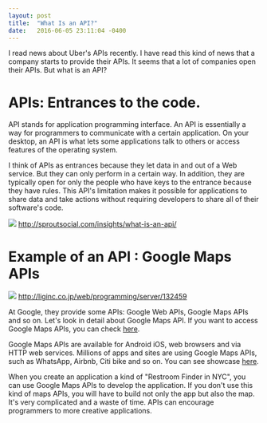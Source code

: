 ```yaml
---
layout: post
title:  "What Is an API?"
date:   2016-06-05 23:11:04 -0400
---
```



I read news about Uber's APIs recently. I have read this kind of news that a company starts to provide their APIs. It seems that a lot of companies open their APIs. But what is an API?






# APIs: Entrances to the code.

API stands for application programming interface. An API is essentially a way for programmers to communicate with a certain application. On your desktop, an API is what lets some applications talk to others or access features of the operating system. 

I think of APIs as entrances because they let data in and out of a Web service. But they can only perform in a certain way. In addition, they are typically open for only the people who have keys to the entrance because they have rules. This API's limitation makes it possible for applications to share data and take actions without requiring developers to share all of their software's code. 

![](http://sproutsocial.com/insights/wp-content/uploads/2015/04/API_defined3-02.png)
http://sproutsocial.com/insights/what-is-an-api/





# Example of an API : Google Maps APIs


![](http://cdn.liginc.co.jp/wp-content/uploads/2015/01/482.png)
http://liginc.co.jp/web/programming/server/132459



At Google, they provide some APIs: Google Web APIs, Google Maps APIs and so on. Let's look in detail about Google Maps API. If you want to access Google Maps APIs, you can check [here](https://developers.google.com/maps/?csw=1).


Google Maps APIs are available for Android iOS, web browsers and via HTTP web services. Millions of apps and sites are using Google Maps APIs, such as WhatsApp, Airbnb, Citi bike and so on. You can see showcase [here](https://developers.google.com/maps/showcase/).


When you create an application a kind of "Restroom Finder in NYC", you can use Google Maps APIs to develop the application. If you don't use this kind of maps APIs, you will have to build not only the app but also the map. It's very complicated and a waste of time. APIs can encourage programmers to more  creative applications.
